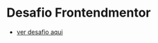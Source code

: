 # Desafio Frontendmentor

- [ver desafio aqui](https://www.frontendmentor.io/challenges/room-homepage-BtdBY_ENq/hub/room-homepage-yOyYqutBG0)
